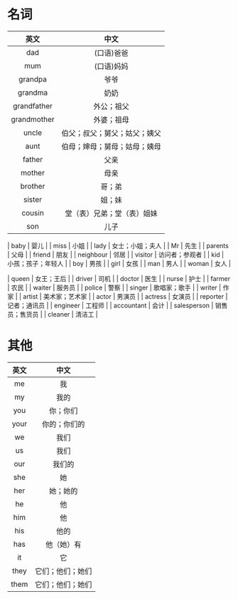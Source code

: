 # 名词
|英文|中文|
|:---:|:---:|
| dad | (口语)爸爸 |
| mum | (口语)妈妈 |
| grandpa | 爷爷 |
| grandma | 奶奶 |
| grandfather | 外公；祖父 |
| grandmother | 外婆；祖母 |
| uncle | 伯父；叔父；舅父；姑父；姨父 |
| aunt | 伯母；婶母；舅母；姑母；姨母 |
| father | 父亲 |
| mother | 母亲 |
| brother | 哥；弟 |
| sister | 姐；妹 |
| cousin | 堂（表）兄弟；堂（表）姐妹 |
| son | 儿子 |

| baby | 婴儿 |
| miss | 小姐 |
| lady | 女士；小姐；夫人 |
| Mr | 先生 |
| parents | 父母 |
| friend | 朋友 |
| neighbour | 邻居 |
| visitor | 访问者；参观者 |
| kid | 小孩；孩子；年轻人 |
| boy | 男孩 |
| girl | 女孩 |
| man | 男人 |
| woman | 女人 |

| queen | 女王；王后 |
| driver | 司机 |
| doctor | 医生 |
| nurse | 护士 |
| farmer | 农民 |
| waiter | 服务员 |
| police | 警察 |
| singer | 歌唱家；歌手 |
| writer | 作家 |
| artist | 美术家；艺术家 |
| actor | 男演员 |
| actress | 女演员 |
| reporter | 记者；通讯员 |
| engineer | 工程师 |
| accountant | 会计 |
| salesperson | 销售员；售货员 |
| cleaner | 清洁工 |



# 其他
|英文|中文|
|:---:|:---:|
| me | 我 |
| my | 我的 |
| you | 你；你们 |
| your | 你的；你们的 |
| we | 我们 |
| us | 我们 |
| our | 我们的 |
| she | 她
| her | 她；她的 |
| he | 他 | 
| him | 他 |
| his | 他的 | 
| has | 他（她）有 | 
| it | 它 |
| they | 它们；他们；她们 |
| them | 它们；他们；她们 |


